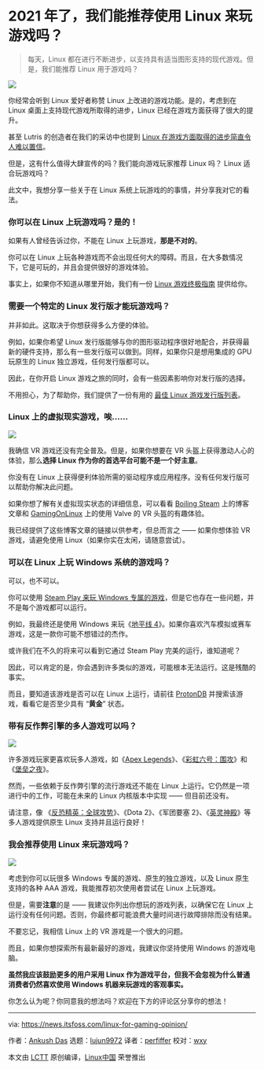 [#]: subject: (Can We Recommend Linux for Gaming in 2021?)
[#]: via: (https://news.itsfoss.com/linux-for-gaming-opinion/)
[#]: author: (Ankush Das https://news.itsfoss.com/author/ankush/)
[#]: collector: (lujun9972)
[#]: translator: (perfiffer)
[#]: reviewer: (wxy)
[#]: publisher: ( )
[#]: url: ( )

2021 年了，我们能推荐使用 Linux 来玩游戏吗？
======

> 每天，Linux 都在进行不断进步，以支持具有适当图形支持的现代游戏。但是，我们能推荐 Linux 用于游戏吗？

![](https://i0.wp.com/news.itsfoss.com/wp-content/uploads/2021/04/Gaming-On-Linux.jpg?w=1200&ssl=1)

你经常会听到 Linux 爱好者称赞 Linux 上改进的游戏功能。是的，考虑到在 Linux 桌面上支持现代游戏所取得的进步，Linux 已经在游戏方面获得了很大的提升。

甚至 Lutris 的创造者在我们的采访中也提到 [Linux 在游戏方面取得的进步简直令人难以置信][1]。

但是，这有什么值得大肆宣传的吗？我们能向游戏玩家推荐 Linux 吗？ Linux 适合玩游戏吗？

此文中，我想分享一些关于在 Linux 系统上玩游戏的的事情，并分享我对它的看法。

### 你可以在 Linux 上玩游戏吗？是的！

如果有人曾经告诉过你，不能在 Linux 上玩游戏，**那是不对的**。

你可以在 Linux 上玩各种游戏而不会出现任何大的障碍。而且，在大多数情况下，它是可玩的，并且会提供很好的游戏体验。

事实上，如果你不知道从哪里开始，我们有一份 [Linux 游戏终极指南][2] 提供给你。

### 需要一个特定的 Linux 发行版才能玩游戏吗？

并非如此。这取决于你想获得多么方便的体验。

例如，如果你希望 Linux 发行版能够与你的图形驱动程序很好地配合，并获得最新的硬件支持，那么有一些发行版可以做到。同样，如果你只是想用集成的 GPU 玩原生的 Linux 独立游戏，任何发行版都可以。

因此，在你开启 Linux 游戏之旅的同时，会有一些因素影响你对发行版的选择。

不用担心，为了帮助你，我们提供了一份有用的 [最佳 Linux 游戏发行版列表][3]。

### Linux 上的虚拟现实游戏，唉……

![][4]

我确信 VR 游戏还没有完全普及。但是，如果你想要在 VR 头盔上获得激动人心的体验，那么**选择 Linux 作为你的首选平台可能不是一个好主意**。

你没有在 Linux 上获得便利体验所需的驱动程序或应用程序。没有任何发行版可以帮助你解决此问题。

如果你想了解有关虚拟现实状态的详细信息，可以看看 [Boiling Steam][5] 上的博客文章和 [GamingOnLinux][6] 上的使用 Valve 的 VR 头盔的有趣体验。

我已经提供了这些博客文章的链接以供参考，但总而言之 —— 如果你想体验 VR 游戏，请避免使用 Linux（如果你实在太闲，请随意尝试）。

### 可以在 Linux 上玩 Windows 系统的游戏吗？

可以，也不可以。

你可以使用 [Steam Play 来玩 Windows 专属的游戏][7]，但是它也存在一些问题，并不是每个游戏都可以运行。

例如，我最终还是使用 Windows 来玩《[地平线 4][8]》。如果你喜欢汽车模拟或赛车游戏，这是一款你可能不想错过的杰作。

或许我们在不久的将来可以看到它通过 Steam Play 完美的运行，谁知道呢？

因此，可以肯定的是，你会遇到许多类似的游戏，可能根本无法运行。这是残酷的事实。

而且，要知道该游戏是否可以在 Linux 上运行，请前往 [ProtonDB][9] 并搜索该游戏，看看它是否至少具有 “**黄金**” 状态。

### 带有反作弊引擎的多人游戏可以吗？

![][10]

许多游戏玩家更喜欢玩多人游戏，如《[Apex Legends][11]》、《[彩虹六号：围攻][12]》和《[堡垒之夜][13]》。

然而，一些依赖于反作弊引擎的流行游戏还不能在 Linux 上运行。它仍然是一项进行中的工作，可能在未来的 Linux 内核版本中实现 —— 但目前还没有。

请注意，像 《[反恐精英：全球攻势][14]》、《Dota 2》、《军团要塞 2》、《[英灵神殿][15]》等多人游戏提供原生 Linux 支持并且运行良好！

### 我会推荐使用 Linux 来玩游戏吗？

![][16]

考虑到你可以玩很多 Windows 专属的游戏、原生的独立游戏，以及 Linux 原生支持的各种 AAA 游戏，我能推荐初次使用者尝试在 Linux 上玩游戏。

但是，需要**注意**的是 —— 我建议你列出你想玩的游戏列表，以确保它在 Linux 上运行没有任何问题。否则，你最终都可能浪费大量时间进行故障排除而没有结果。

不要忘记，我相信 Linux 上的 VR 游戏是一个很大的问题。

而且，如果你想探索所有最新最好的游戏，我建议你坚持使用 Windows 的游戏电脑。

**虽然我应该鼓励更多的用户采用 Linux 作为游戏平台，但我不会忽视为什么普通消费者仍然喜欢使用 Windows 机器来玩游戏的客观事实。**

你怎么认为呢？你同意我的想法吗？欢迎在下方的评论区分享你的想法！

--------------------------------------------------------------------------------

via: https://news.itsfoss.com/linux-for-gaming-opinion/

作者：[Ankush Das][a]
选题：[lujun9972][b]
译者：[perfiffer](https://github.com/perfiffer)
校对：[wxy](https://github.com/wxy)

本文由 [LCTT](https://github.com/LCTT/TranslateProject) 原创编译，[Linux中国](https://linux.cn/) 荣誉推出

[a]: https://news.itsfoss.com/author/ankush/
[b]: https://github.com/lujun9972
[1]: https://news.itsfoss.com/lutris-creator-interview/
[2]: https://itsfoss.com/linux-gaming-guide/
[3]: https://itsfoss.com/linux-gaming-distributions/
[4]: https://i0.wp.com/news.itsfoss.com/wp-content/uploads/2021/04/linux-gaming-vr.jpg?w=1200&ssl=1
[5]: https://boilingsteam.com/the-state-of-virtual-reality-on-linux/
[6]: https://www.gamingonlinux.com/2020/08/my-experiences-of-valves-vr-on-linux
[7]: https://itsfoss.com/steam-play/
[8]: https://forzamotorsport.net/en-US/games/fh4
[9]: https://www.protondb.com/
[10]: https://i1.wp.com/news.itsfoss.com/wp-content/uploads/2021/04/linux-gaming-illustration.jpg?w=1200&ssl=1
[11]: https://www.ea.com/games/apex-legends
[12]: https://www.ubisoft.com/en-us/game/rainbow-six/siege
[13]: https://www.epicgames.com/fortnite/en-US/home
[14]: https://store.steampowered.com/app/730/CounterStrike_Global_Offensive/
[15]: https://store.steampowered.com/app/892970/Valheim/
[16]: https://i1.wp.com/news.itsfoss.com/wp-content/uploads/2021/04/gaming-on-linux-support.jpg?w=1200&ssl=1
